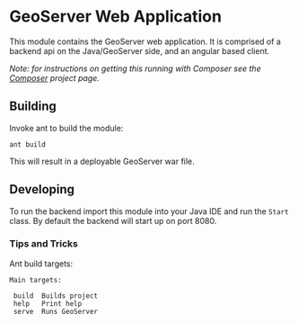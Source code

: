 # GeoServer Web Application

This module contains the GeoServer web application. It is comprised of a backend api on the Java/GeoServer side, and an angular based client. 

*Note: for instructions on getting this running with Composer see the [Composer](https://github.com/boundlessgeo/composer) project page.*

## Building

Invoke ant to build the module:

    ant build

This will result in a deployable GeoServer war file.

## Developing

To run the backend import this module into your Java IDE and run
the `Start` class. By default the backend will start up on port 8080.

### Tips and Tricks

Ant build targets:

    Main targets:

     build  Builds project
     help   Print help
     serve  Runs GeoServer

